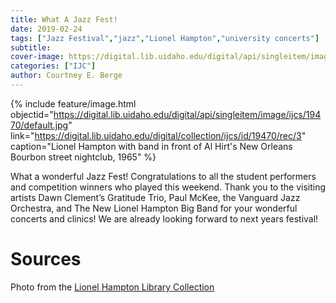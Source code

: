 ```yaml
---
title: What A Jazz Fest!
date: 2019-02-24
tags: ["Jazz Festival","jazz","Lionel Hampton","university concerts"]
subtitle: 
cover-image: https://digital.lib.uidaho.edu/digital/api/singleitem/image/ijcs/19470/default.jpg
categories: ["IJC"]
author: Courtney E. Berge
---
```


{% include feature/image.html objectid="https://digital.lib.uidaho.edu/digital/api/singleitem/image/ijcs/19470/default.jpg" link="https://digital.lib.uidaho.edu/digital/collection/ijcs/id/19470/rec/3" caption="Lionel Hampton with band in front of Al Hirt's New Orleans Bourbon street nightclub, 1965" %}

What a wonderful Jazz Fest! Congratulations to all the student performers and competition winners who played this weekend. Thank you to the visiting artists Dawn Clement’s Gratitude Trio, Paul McKee, the Vanguard Jazz Orchestra, and The New Lionel Hampton Big Band for your wonderful concerts and clinics! We are already looking forward to next years festival!

# Sources

Photo from the [Lionel Hampton Library Collection](https://www.ijc.uidaho.edu/hampton_collection/)